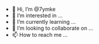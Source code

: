 - 👋 Hi, I’m @7ymke
- 👀 I’m interested in ...
- 🌱 I’m currently learning ...
- 💞️ I’m looking to collaborate on ...
- 📫 How to reach me ...

<!---
7ymke/7ymke is a ✨ special ✨ repository because its `README.md` (this file) appears on your GitHub profile.
You can click the Preview link to take a look at your changes.
--->
